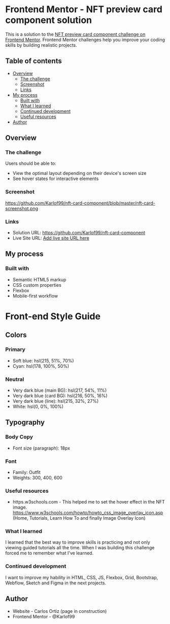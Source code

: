 # Frontend Mentor - NFT preview card component solution

This is a solution to the [NFT preview card component challenge on Frontend Mentor](https://www.frontendmentor.io/challenges/nft-preview-card-component-SbdUL_w0U). Frontend Mentor challenges help you improve your coding skills by building realistic projects. 

## Table of contents

- [Overview](#overview)
  - [The challenge](#the-challenge)
  - [Screenshot](#screenshot)
  - [Links](#links)
- [My process](#my-process)
  - [Built with](#built-with)
  - [What I learned](#what-i-learned)
  - [Continued development](#continued-development)
  - [Useful resources](#useful-resources)
- [Author](#author)

## Overview

### The challenge

Users should be able to:

- View the optimal layout depending on their device's screen size
- See hover states for interactive elements

### Screenshot

https://github.com/Karlof99/nft-card-component/blob/master/nft-card-screenshot.png

### Links

- Solution URL: https://github.com/Karlof99/nft-card-component
- Live Site URL: [Add live site URL here](https://your-live-site-url.com)

## My process

### Built with

- Semantic HTML5 markup
- CSS custom properties
- Flexbox
- Mobile-first workflow

# Front-end Style Guide

## Colors

### Primary

- Soft blue: hsl(215, 51%, 70%)
- Cyan: hsl(178, 100%, 50%)

### Neutral

- Very dark blue (main BG): hsl(217, 54%, 11%)
- Very dark blue (card BG): hsl(216, 50%, 16%)
- Very dark blue (line): hsl(215, 32%, 27%)
- White: hsl(0, 0%, 100%)

## Typography

### Body Copy

- Font size (paragraph): 18px

### Font

- Family: Outfit
- Weights: 300, 400, 600

### Useful resources

- https.w3schools.com - This helped me to set the hover effect in the NFT image.
  https://www.w3schools.com/howto/howto_css_image_overlay_icon.asp (Home, Tutorials, Learn How To and finally Image Overlay Icon)

### What I learned

I learned that the best way to improve skills is practicing and not only viewing guided tutorials all the time. When I was building this challenge forced me to remember what I've learned.


### Continued development

I want to improve my hability in HTML, CSS, JS, Flexbox, Grid, Bootstrap, Webflow, Sketch and Figma in the next projects.

## Author

- Website - Carlos Ortiz (page in construction)
- Frontend Mentor - @Karlof99











